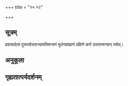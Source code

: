 +++
title = "१५ १२"

+++
## सूत्रम्
प्रवासादेत्य पुत्रस्योत्तराभ्यामभिमन्त्रणं मूर्धन्यवघ्राणं दक्षिणे कर्ण उत्तरान्मन्त्रान् जपेत्।
## अनुकूला

## गृह्यतात्पर्यदर्शनम्

